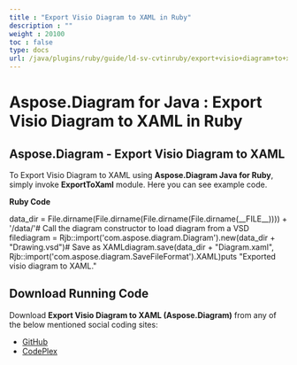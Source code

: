 ```yaml
---
title : "Export Visio Diagram to XAML in Ruby" 
description : "" 
weight : 20100 
toc : false
type: docs
url: /java/plugins/ruby/guide/ld-sv-cvtinruby/export+visio+diagram+to+xaml+in+ruby/
---
```


# Aspose.Diagram for Java : Export Visio Diagram to XAML in Ruby


## Aspose.Diagram - Export Visio Diagram to XAML

To Export Visio Diagram to XAML using **Aspose.Diagram Java for Ruby**, simply invoke **ExportToXaml** module. Here you can see example code.

**Ruby Code**

data\_dir = File.dirname(File.dirname(File.dirname(File.dirname(\_\_FILE\_\_)))) + '/data/'# Call the diagram constructor to load diagram from a VSD filediagram = Rjb::import('com.aspose.diagram.Diagram').new(data\_dir + "Drawing.vsd")# Save as XAMLdiagram.save(data\_dir + "Diagram.xaml", Rjb::import('com.aspose.diagram.SaveFileFormat').XAML)puts "Exported visio diagram to XAML."

## Download Running Code

Download **Export Visio Diagram to XAML (Aspose.Diagram)** from any of the below mentioned social coding sites:

*   [GitHub](https://github.com/asposediagram/Aspose.Diagram-for-Java/blob/master/Plugins/Aspose_Diagram_Java_for_Ruby/lib/asposediagramjava/Export/exporttoxaml.rb)
*   [CodePlex](https://asposediagramjavaruby.codeplex.com/SourceControl/latest#lib/asposediagramjava/Export/exporttoxaml.rb)

